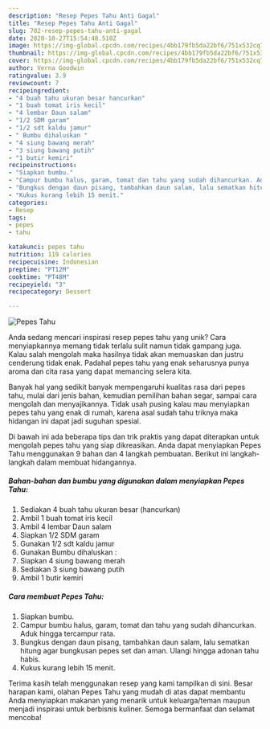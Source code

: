 ```yaml
---
description: "Resep Pepes Tahu Anti Gagal"
title: "Resep Pepes Tahu Anti Gagal"
slug: 702-resep-pepes-tahu-anti-gagal
date: 2020-10-27T15:54:48.510Z
image: https://img-global.cpcdn.com/recipes/4bb179fb5da22bf6/751x532cq70/pepes-tahu-foto-resep-utama.jpg
thumbnail: https://img-global.cpcdn.com/recipes/4bb179fb5da22bf6/751x532cq70/pepes-tahu-foto-resep-utama.jpg
cover: https://img-global.cpcdn.com/recipes/4bb179fb5da22bf6/751x532cq70/pepes-tahu-foto-resep-utama.jpg
author: Verna Goodwin
ratingvalue: 3.9
reviewcount: 7
recipeingredient:
- "4 buah tahu ukuran besar hancurkan"
- "1 buah tomat iris kecil"
- "4 lembar Daun salam"
- "1/2 SDM garam"
- "1/2 sdt kaldu jamur"
- " Bumbu dihaluskan "
- "4 siung bawang merah"
- "3 siung bawang putih"
- "1 butir kemiri"
recipeinstructions:
- "Siapkan bumbu."
- "Campur bumbu halus, garam, tomat dan tahu yang sudah dihancurkan. Aduk hingga tercampur rata."
- "Bungkus dengan daun pisang, tambahkan daun salam, lalu sematkan hitung agar bungkusan pepes set dan aman. Ulangi hingga adonan tahu habis."
- "Kukus kurang lebih 15 menit."
categories:
- Resep
tags:
- pepes
- tahu

katakunci: pepes tahu 
nutrition: 119 calories
recipecuisine: Indonesian
preptime: "PT12M"
cooktime: "PT48M"
recipeyield: "3"
recipecategory: Dessert

---
```



![Pepes Tahu](https://img-global.cpcdn.com/recipes/4bb179fb5da22bf6/751x532cq70/pepes-tahu-foto-resep-utama.jpg)

Anda sedang mencari inspirasi resep pepes tahu yang unik? Cara menyiapkannya memang tidak terlalu sulit namun tidak gampang juga. Kalau salah mengolah maka hasilnya tidak akan memuaskan dan justru cenderung tidak enak. Padahal pepes tahu yang enak seharusnya punya aroma dan cita rasa yang dapat memancing selera kita.

Banyak hal yang sedikit banyak mempengaruhi kualitas rasa dari pepes tahu, mulai dari jenis bahan, kemudian pemilihan bahan segar, sampai cara mengolah dan menyajikannya. Tidak usah pusing kalau mau menyiapkan pepes tahu yang enak di rumah, karena asal sudah tahu triknya maka hidangan ini dapat jadi suguhan spesial.




Di bawah ini ada beberapa tips dan trik praktis yang dapat diterapkan untuk mengolah pepes tahu yang siap dikreasikan. Anda dapat menyiapkan Pepes Tahu menggunakan 9 bahan dan 4 langkah pembuatan. Berikut ini langkah-langkah dalam membuat hidangannya.

<!--inarticleads1-->

##### Bahan-bahan dan bumbu yang digunakan dalam menyiapkan Pepes Tahu:

1. Sediakan 4 buah tahu ukuran besar (hancurkan)
1. Ambil 1 buah tomat iris kecil
1. Ambil 4 lembar Daun salam
1. Siapkan 1/2 SDM garam
1. Gunakan 1/2 sdt kaldu jamur
1. Gunakan  Bumbu dihaluskan :
1. Siapkan 4 siung bawang merah
1. Sediakan 3 siung bawang putih
1. Ambil 1 butir kemiri




<!--inarticleads2-->

##### Cara membuat Pepes Tahu:

1. Siapkan bumbu.
1. Campur bumbu halus, garam, tomat dan tahu yang sudah dihancurkan. Aduk hingga tercampur rata.
1. Bungkus dengan daun pisang, tambahkan daun salam, lalu sematkan hitung agar bungkusan pepes set dan aman. Ulangi hingga adonan tahu habis.
1. Kukus kurang lebih 15 menit.




Terima kasih telah menggunakan resep yang kami tampilkan di sini. Besar harapan kami, olahan Pepes Tahu yang mudah di atas dapat membantu Anda menyiapkan makanan yang menarik untuk keluarga/teman maupun menjadi inspirasi untuk berbisnis kuliner. Semoga bermanfaat dan selamat mencoba!

